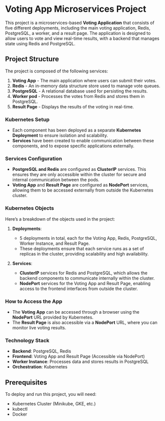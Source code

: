 # Voting App Microservices Project

This project is a microservices-based **Voting Application** that consists of five different deployments, including the main voting application, Redis, PostgreSQL, a worker, and a result page. The application is designed to allow users to vote and view real-time results, with a backend that manages state using Redis and PostgreSQL.

## Project Structure

The project is composed of the following services:

1. **Voting App** - The main application where users can submit their votes.
2. **Redis** - An in-memory data structure store used to manage vote queues.
3. **PostgreSQL** - A relational database used for persisting the results.
4. **Worker pod** - Processes the votes from Redis and stores them in PostgreSQL.
5. **Result Page** - Displays the results of the voting in real-time.

### Kubernetes Setup

- Each component has been deployed as a separate **Kubernetes Deployment** to ensure isolation and scalability.
- **Services** have been created to enable communication between these components, and to expose specific applications externally.

### Services Configuration

- **PostgreSQL and Redis** are configured as **ClusterIP** services. This ensures they are only accessible within the cluster for secure and internal communication between the pods.
- **Voting App** and **Result Page** are configured as **NodePort** services, allowing them to be accessed externally from outside the Kubernetes cluster.

### Kubernetes Objects

Here’s a breakdown of the objects used in the project:

1. **Deployments**:
   - 5 deployments in total, each for the Voting App, Redis, PostgreSQL, Worker Instance, and Result Page.
   - These deployments ensure that each service runs as a set of replicas in the cluster, providing scalability and high availability.

2. **Services**:
   - **ClusterIP** services for Redis and PostgreSQL, which allows the backend components to communicate internally within the cluster.
   - **NodePort** services for the Voting App and Result Page, enabling access to the frontend interfaces from outside the cluster.

### How to Access the App

- The **Voting App** can be accessed through a browser using the **NodePort** URL provided by Kubernetes.
- The **Result Page** is also accessible via a **NodePort** URL, where you can monitor live voting results.

### Technology Stack

- **Backend**: PostgreSQL, Redis
- **Frontend**: Voting App and Result Page (Accessible via NodePort)
- **Worker Instance**: Processes data and stores results in PostgreSQL
- **Orchestration**: Kubernetes

## Prerequisites

To deploy and run this project, you will need:

- Kubernetes Cluster (Minikube, GKE, etc.)
- kubectl
- Docker


